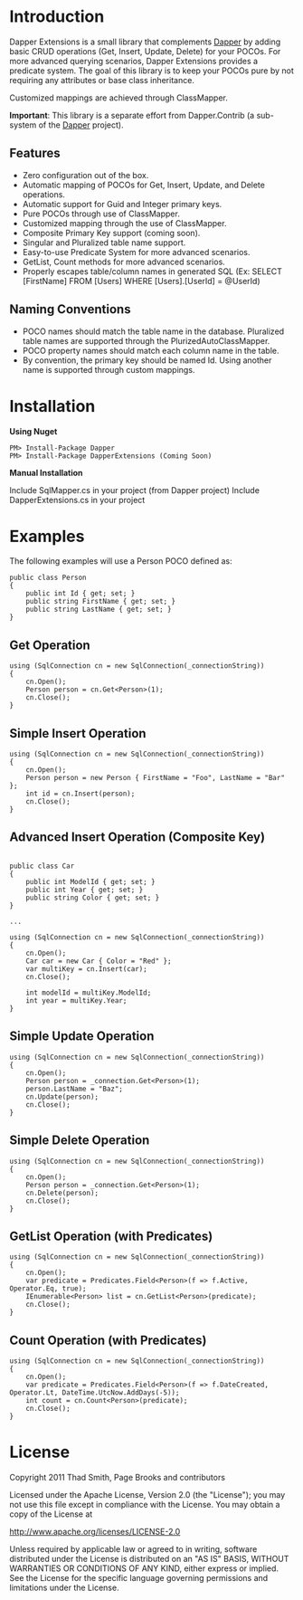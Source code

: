 # Introduction

Dapper Extensions is a small library that complements [Dapper](https://github.com/SamSaffron/dapper-dot-net) by adding basic CRUD operations (Get, Insert, Update, Delete) for your POCOs. For more advanced querying scenarios, Dapper Extensions provides a predicate system. The goal of this library is to keep your POCOs pure by not requiring any attributes or base class inheritance.

Customized mappings are achieved through ClassMapper. 

**Important**: This library is a separate effort from Dapper.Contrib (a sub-system of the [Dapper](https://github.com/SamSaffron/dapper-dot-net) project).

Features
--------
* Zero configuration out of the box.
* Automatic mapping of POCOs for Get, Insert, Update, and Delete operations.
* Automatic support for Guid and Integer primary keys.
* Pure POCOs through use of ClassMapper.
* Customized mapping through the use of ClassMapper.
* Composite Primary Key support (coming soon).
* Singular and Pluralized table name support.
* Easy-to-use Predicate System for more advanced scenarios.
* GetList, Count methods for more advanced scenarios.
* Properly escapes table/column names in generated SQL (Ex: SELECT [FirstName] FROM [Users] WHERE [Users].[UserId] = @UserId)

Naming Conventions
------------------
* POCO names should match the table name in the database. Pluralized table names are supported through the PlurizedAutoClassMapper.
* POCO property names should match each column name in the table.
* By convention, the primary key should be named Id. Using another name is supported through custom mappings.

# Installation

**Using Nuget**

```
PM> Install-Package Dapper
PM> Install-Package DapperExtensions (Coming Soon)
```

**Manual Installation**

Include SqlMapper.cs in your project (from Dapper project)
Include DapperExtensions.cs in your project

# Examples
The following examples will use a Person POCO defined as:

```
public class Person
{
    public int Id { get; set; }
    public string FirstName { get; set; }
    public string LastName { get; set; }
}
```


## Get Operation

```
using (SqlConnection cn = new SqlConnection(_connectionString))
{
    cn.Open();
    Person person = cn.Get<Person>(1);	
    cn.Close();
}
```

## Simple Insert Operation

```
using (SqlConnection cn = new SqlConnection(_connectionString))
{
    cn.Open();
    Person person = new Person { FirstName = "Foo", LastName = "Bar" };
    int id = cn.Insert(person);
    cn.Close();
}
```

## Advanced Insert Operation (Composite Key)

```

public class Car
{
    public int ModelId { get; set; }
    public int Year { get; set; }
    public string Color { get; set; }
}

...

using (SqlConnection cn = new SqlConnection(_connectionString))
{
    cn.Open();
    Car car = new Car { Color = "Red" };
    var multiKey = cn.Insert(car);
    cn.Close();

    int modelId = multiKey.ModelId;
    int year = multiKey.Year;
}
```

## Simple Update Operation

```
using (SqlConnection cn = new SqlConnection(_connectionString))
{
    cn.Open();
    Person person = _connection.Get<Person>(1);
    person.LastName = "Baz";
    cn.Update(person);
    cn.Close();
}
```


## Simple Delete Operation

```
using (SqlConnection cn = new SqlConnection(_connectionString))
{
    cn.Open();
    Person person = _connection.Get<Person>(1);
    cn.Delete(person);
    cn.Close();
}
```

## GetList Operation (with Predicates)

```
using (SqlConnection cn = new SqlConnection(_connectionString))
{
    cn.Open();
    var predicate = Predicates.Field<Person>(f => f.Active, Operator.Eq, true);
    IEnumerable<Person> list = cn.GetList<Person>(predicate);
    cn.Close();
}
```

## Count Operation (with Predicates)
```
using (SqlConnection cn = new SqlConnection(_connectionString))
{
    cn.Open();
    var predicate = Predicates.Field<Person>(f => f.DateCreated, Operator.Lt, DateTime.UtcNow.AddDays(-5));
    int count = cn.Count<Person>(predicate);
    cn.Close();
}            
```

# License

Copyright 2011 Thad Smith, Page Brooks and contributors

Licensed under the Apache License, Version 2.0 (the "License");
you may not use this file except in compliance with the License.
You may obtain a copy of the License at

http://www.apache.org/licenses/LICENSE-2.0

Unless required by applicable law or agreed to in writing, software
distributed under the License is distributed on an "AS IS" BASIS,
WITHOUT WARRANTIES OR CONDITIONS OF ANY KIND, either express or implied.
See the License for the specific language governing permissions and
limitations under the License.